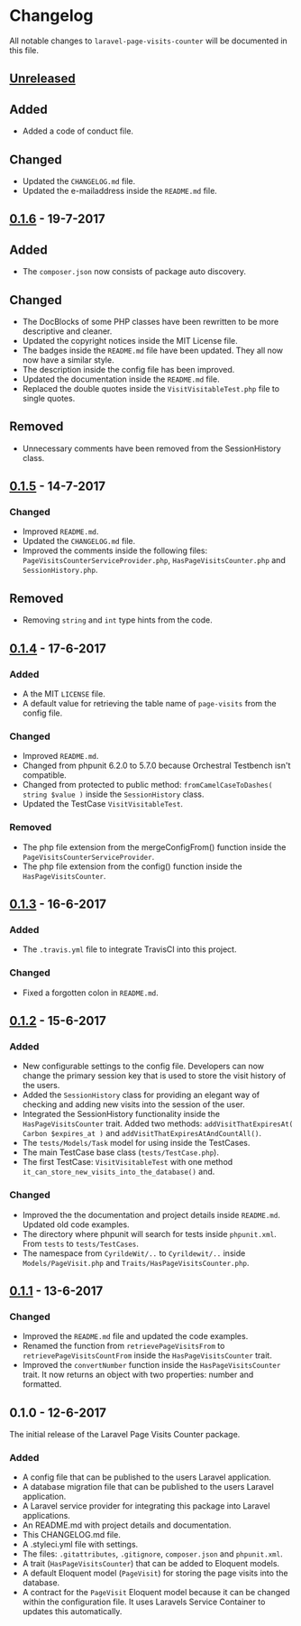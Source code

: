 # Changelog
All notable changes to `laravel-page-visits-counter` will be documented in this file.

## [Unreleased]
## Added
- Added a code of conduct file.

## Changed
- Updated the `CHANGELOG.md` file.
- Updated the e-mailaddress inside the `README.md` file.

## [0.1.6] - 19-7-2017
## Added
- The `composer.json` now consists of package auto discovery.

## Changed
- The DocBlocks of some PHP classes have been rewritten to be more descriptive and cleaner.
- Updated the copyright notices inside the MIT License file.
- The badges inside the `README.md` file have been updated. They all now now have a similar style.
- The description inside the config file has been improved.
- Updated the documentation inside the `README.md` file.
- Replaced the double quotes inside the `VisitVisitableTest.php` file to single quotes.

## Removed
- Unnecessary comments have been removed from the SessionHistory class.

## [0.1.5] - 14-7-2017
### Changed
- Improved `README.md`.
- Updated the `CHANGELOG.md` file.
- Improved the comments inside the following files: `PageVisitsCounterServiceProvider.php`, `HasPageVisitsCounter.php` and `SessionHistory.php`.

## Removed
- Removing `string` and `int` type hints from the code.

## [0.1.4] - 17-6-2017
### Added
- A the MIT `LICENSE` file.
- A default value for retrieving the table name of `page-visits` from the config file.

### Changed
- Improved `README.md`.
- Changed from phpunit 6.2.0 to 5.7.0 because Orchestral Testbench isn't compatible.
- Changed from protected to public method: `fromCamelCaseToDashes( string $value )` inside the `SessionHistory` class.
- Updated the TestCase `VisitVisitableTest`.

### Removed
- The php file extension from the mergeConfigFrom() function inside the `PageVisitsCounterServiceProvider`.
- The php file extension from the config() function inside the `HasPageVisitsCounter`.

## [0.1.3] - 16-6-2017
### Added
- The `.travis.yml` file to integrate TravisCI into this project.

### Changed
- Fixed a forgotten colon in `README.md`.

## [0.1.2] - 15-6-2017
### Added
- New configurable settings to the config file. Developers can now change the primary session key that is used to store the visit history of the users.
- Added the `SessionHistory` class for providing an elegant way of checking and adding new visits into the session of the user.
- Integrated the SessionHistory functionality inside the `HasPageVisitsCounter` trait. Added two methods: `addVisitThatExpiresAt( Carbon $expires_at )` and `addVisitThatExpiresAtAndCountAll()`.
- The `tests/Models/Task` model for using inside the TestCases.
- The main TestCase base class (`tests/TestCase.php`).
- The first TestCase: `VisitVisitableTest` with one method `it_can_store_new_visits_into_the_database()` and.

### Changed
- Improved the the documentation and project details inside `README.md`. Updated old code examples.
- The directory where phpunit will search for tests inside `phpunit.xml`. From `tests` to `tests/TestCases`.
- The namespace from `CyrildeWit/..` to `Cyrildewit/..` inside `Models/PageVisit.php` and `Traits/HasPageVisitsCounter.php`.

## [0.1.1] - 13-6-2017
### Changed
- Improved the `README.md` file and updated the code examples.
- Renamed the function from `retrievePageVisitsFrom` to `retrievePageVisitsCountFrom` inside the `HasPageVisitsCounter` trait.
- Improved the `convertNumber` function inside the `HasPageVisitsCounter` trait. It now returns an object with two properties: number and formatted.

## 0.1.0 - 12-6-2017
The initial release of the Laravel Page Visits Counter package.

### Added
- A config file that can be published to the users Laravel application.
- A database migration file that can be published to the users Laravel application.
- A Laravel service provider for integrating this package into Laravel applications.
- An README.md with project details and documentation.
- This CHANGELOG.md file.
- A .styleci.yml file with settings.
- The files: `.gitattributes`, `.gitignore`, `composer.json` and `phpunit.xml`.
- A trait (`HasPageVisitsCounter`) that can be added to Eloquent models.
- A default Eloquent model (`PageVisit`) for storing the page visits into the database.
- A contract for the `PageVisit` Eloquent model because it can be changed within the configuration file. It uses Laravels Service Container to updates this automatically.

[Unreleased]: https://github.com/cyrildewit/laravel-page-visits-counter/compare/v0.1.6...HEAD
[0.1.6]: https://github.com/cyrildewit/laravel-page-visits-counter/compare/v0.1.5...v0.1.6
[0.1.5]: https://github.com/cyrildewit/laravel-page-visits-counter/compare/v0.1.4...v0.1.5
[0.1.4]: https://github.com/cyrildewit/laravel-page-visits-counter/compare/v0.1.3...v0.1.4
[0.1.3]: https://github.com/cyrildewit/laravel-page-visits-counter/compare/v0.1.2...v0.1.3
[0.1.2]: https://github.com/cyrildewit/laravel-page-visits-counter/compare/0.1.1...v0.1.2
[0.1.1]: https://github.com/cyrildewit/laravel-page-visits-counter/compare/0.1.0...0.1.1
